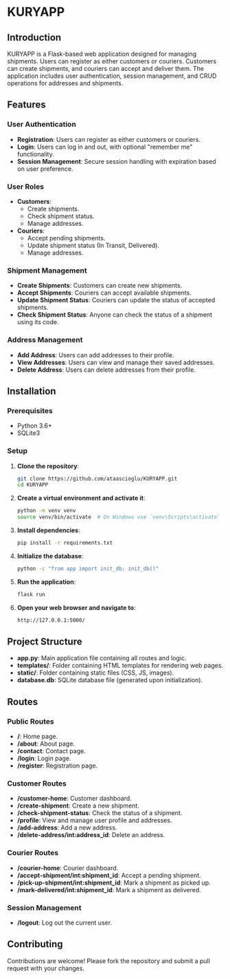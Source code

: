 # KURYAPP

## Introduction

KURYAPP is a Flask-based web application designed for managing shipments. Users can register as either customers or couriers. Customers can create shipments, and couriers can accept and deliver them. The application includes user authentication, session management, and CRUD operations for addresses and shipments.

## Features

### User Authentication

- **Registration**: Users can register as either customers or couriers.
- **Login**: Users can log in and out, with optional "remember me" functionality.
- **Session Management**: Secure session handling with expiration based on user preference.

### User Roles

- **Customers**:
  - Create shipments.
  - Check shipment status.
  - Manage addresses.
- **Couriers**:
  - Accept pending shipments.
  - Update shipment status (In Transit, Delivered).
  - Manage addresses.

### Shipment Management

- **Create Shipments**: Customers can create new shipments.
- **Accept Shipments**: Couriers can accept available shipments.
- **Update Shipment Status**: Couriers can update the status of accepted shipments.
- **Check Shipment Status**: Anyone can check the status of a shipment using its code.

### Address Management

- **Add Address**: Users can add addresses to their profile.
- **View Addresses**: Users can view and manage their saved addresses.
- **Delete Address**: Users can delete addresses from their profile.

## Installation

### Prerequisites

- Python 3.6+
- SQLite3

### Setup

1. **Clone the repository**:
   ```bash
   git clone https://github.com/ataascioglu/KURYAPP.git
   cd KURYAPP
2. **Create a virtual environment and activate it**:
   ```bash
   python -m venv venv
   source venv/bin/activate  # On Windows use `venv\Scripts\activate`
3. **Install dependencies**:
   ```bash
   pip install -r requirements.txt
4. **Initialize the database**:
   ```bash
   python -c "from app import init_db; init_db()"
5. **Run the application**:
   ```bash
   flask run
6. **Open your web browser and navigate to**:
   ```bash
   http://127.0.0.1:5000/

## Project Structure

- **app.py**: Main application file containing all routes and logic.
- **templates/**: Folder containing HTML templates for rendering web pages.
- **static/**: Folder containing static files (CSS, JS, images).
- **database.db**: SQLite database file (generated upon initialization).

## Routes

### Public Routes

- **/**: Home page.
- **/about**: About page.
- **/contact**: Contact page.
- **/login**: Login page.
- **/register**: Registration page.

### Customer Routes

- **/customer-home**: Customer dashboard.
- **/create-shipment**: Create a new shipment.
- **/check-shipment-status**: Check the status of a shipment.
- **/profile**: View and manage user profile and addresses.
- **/add-address**: Add a new address.
- **/delete-address/int:address_id**: Delete an address.

### Courier Routes

- **/courier-home**: Courier dashboard.
- **/accept-shipment/int:shipment_id**: Accept a pending shipment.
- **/pick-up-shipment/int:shipment_id**: Mark a shipment as picked up.
- **/mark-delivered/int:shipment_id**: Mark a shipment as delivered.

### Session Management

- **/logout**: Log out the current user.

## Contributing

Contributions are welcome! Please fork the repository and submit a pull request with your changes.
